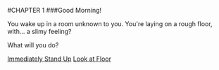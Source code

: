 #CHAPTER 1
###Good Morning!

You wake up in a room unknown to you. You're laying on a rough floor, with... a slimy feeling?

What will you do?

[Immediately Stand Up]()
[Look at Floor]()
